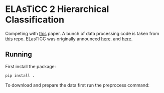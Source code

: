 # ELAsTiCC 2 Hierarchical Classification

Competing with [this](https://arxiv.org/abs/2405.03078) paper. A bunch of data 
processing code is taken from [this](https://github.com/alercebroker/ATAT) 
repo. ELasTICC was originally announced [here](https://baas.aas.org/pub/2023n2i358p04/release/1).
and [here](https://baas.aas.org/pub/2023n2i117p01/release/1).

## Running

First install the package:

```bash
pip install .
```

To download and prepare the data first run the preprocess command:
